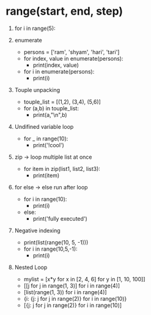 # range(start, end, step)

1. for i in range(5):

2. enumerate

   - persons = ['ram', 'shyam', 'hari', 'tari']
   - for index, value in enumerate(persons):
     - print(index, value)
   - for i in enumerate(persons):
     - print(i)

3. Touple unpacking

   - touple_list = [(1,2), (3,4), (5,6)]
   - for (a,b) in touple_list:
     - print(a,"\n",b)

4. Undifined variable loop
   - for \_ in range(10):
     - print('!cool')
5. zip -> loop multiple list at once

   - for item in zip(list1, list2, list3):
     - print(item)

6. for else -> else run after loop

   - for i in range(10):
     - print(i)
   - else:
     - print('fully executed')

7. Negative indexing

   - print(list(range(10, 5, -1)))
   - for i in range(10,5,-1):
     - print(i)

8. Nested Loop

   - mylist = [x\*y for x in [2, 4, 6] for y in [1, 10, 100]]
   - [[j for j in range(1, 3)] for i in range(4)]
   - [list(range(1, 3)) for i in range(4)]
   - {i: {j: j for j in range(2)} for i in range(10)}
   - [{j: j for j in range(2)} for i in range(10)]

